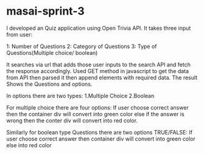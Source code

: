 # masai-sprint-3

I developed an Quiz application using Open Trivia API.
It takes three input from user:

1: Number of Questions
2: Category of Questions
3: Type of Questions(Multiple choice/ boolean)


It searches via url that adds those user inputs to the search API and fetch the response accordingly.
Used GET method in javascript to get the data from API then parsed it then append elements with required data.
The result Shows the Questions and options.

In options there are two types:
1.Multiple Choice
2.Boolean

For multiple choice there are four options:
If user choose correct answer then the container div will convert into green color
else if the answer is wrong then the conter div will convert into red color.

Similarly for boolean type Questions there are two options TRUE/FALSE:
If user choose correct answer then container div will convert into green color
else into red color